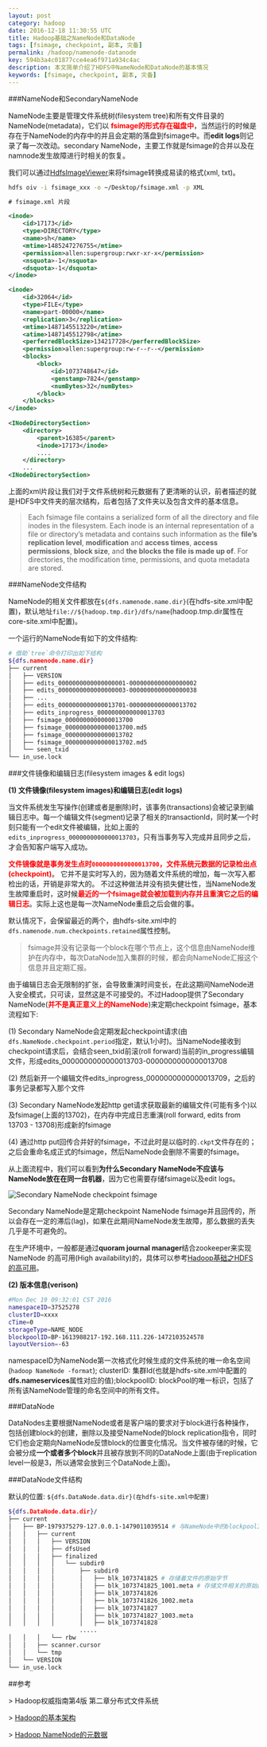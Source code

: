 ```yaml
---
layout: post
category: hadoop
date: 2016-12-18 11:30:55 UTC
title: Hadoop基础之NameNode和DataNode
tags: [fsimage, checkpoint, 副本, 灾备]
permalink: /hadoop/namenode-datanode
key: 594b3a4c01877cce4ea6f971a934c4ac
description: 本文简单介绍了HDFS中NameNode和DataNode的基本情况 
keywords: [fsimage, checkpoint, 副本, 灾备]
---
```


###NameNode和SecondaryNameNode

NameNode主要是管理文件系统树(filesystem tree)和所有文件目录的NameNode(metadata)，它们以 <b style="color:red">fsimage的形式存在磁盘中</b>，当然运行的时候是存在于NameNode的内存中的并且会定期的落盘到fsimage中。而**edit logs**则记录了每一次改动。secondary NameNode，主要工作就是fsimage的合并以及在namnode发生故障进行时相关的恢复。 

我们可以通过[HdfsImageViewer](http://hadoop.apache.org/docs/r2.7.2/hadoop-project-dist/hadoop-hdfs/HdfsImageViewer.html)来将fsimage转换成易读的格式(xml, txt)。

```bash
hdfs oiv -i fsimage_xxx -o ~/Desktop/fsimage.xml -p XML
```

```xml
# fsimage.xml 片段

<inode>
    <id>17173</id>
    <type>DIRECTORY</type>
    <name>sh</name>
    <mtime>1485247276755</mtime>
    <permission>allen:supergroup:rwxr-xr-x</permission>
    <nsquota>-1</nsquota>
    <dsquota>-1</dsquota>
</inode>

<inode>
    <id>32064</id>
    <type>FILE</type>
    <name>part-00000</name>
    <replication>3</replication>
    <mtime>1487145513220</mtime>
    <atime>1487145512798</atime>
    <perferredBlockSize>134217728</perferredBlockSize>
    <permission>allen:supergroup:rw-r--r--</permission>
    <blocks>
        <block>
            <id>1073748647</id>
            <genstamp>7824</genstamp>
            <numBytes>32</numBytes>
        </block>
    </blocks>
</inode>
        
<INodeDirectorySection>
    <directory>
        <parent>16385</parent>
        <inode>17173</inode>
        ....
    </directory>
    ...
<INodeDirectorySection>
```

上面的xml片段让我们对于文件系统树和元数据有了更清晰的认识，前者描述的就是HDFS中文件夹的层次结构，后者包括了文件夹以及包含文件的基本信息。

> Each fsimage file contains a serialized form of all the directory and file inodes in the filesystem. Each inode is an internal representation of a file or directory’s metadata and contains such information as the **file’s replication level**, **modification** and **access times**, **access permissions**, **block size**, and **the blocks the file is made up of**. For directories, the modification time, permissions, and quota metadata are stored.

###NameNode文件结构

NameNode的相关文件都放在`${dfs.namenode.name.dir}`(在hdfs-site.xml中配置)，默认地址`file://${hadoop.tmp.dir}/dfs/name`(hadoop.tmp.dir属性在core-site.xml中配置)。

一个运行的NameNode有如下的文件结构:

```bash
# 借助`tree`命令打印出如下结构
${dfs.namenode.name.dir} 
├── current
│   ├── VERSION
│   ├── edits_0000000000000000001-0000000000000000002
│   ├── edits_0000000000000000003-0000000000000000038
│   ├── ...
│   ├── edits_0000000000000013701-0000000000000013702
│   ├── edits_inprogress_0000000000000013703
│   ├── fsimage_0000000000000013700
│   ├── fsimage_0000000000000013700.md5
│   ├── fsimage_0000000000000013702
│   ├── fsimage_0000000000000013702.md5
│   └── seen_txid
└── in_use.lock
```

###文件镜像和编辑日志(filesystem images & edit logs)

<b class="highlight">(1) 文件镜像(filesystem images)和编辑日志(edit logs)</b>

当文件系统发生写操作(创建或者是删除)时，该事务(transactions)会被记录到编辑日志中。每一个编辑文件(segment)记录了相关的transactionId，同时某一个时刻只能有一个edit文件被编辑，比如上面的`edits_inprogress_0000000000000013703`，只有当事务写入完成并且同步之后，才会告知客户端写入成功。

<b style="color:red">文件镜像就是事务发生点时`0000000000000013700`，文件系统元数据的记录检出点(checkpoint)</b>。
它并不是实时写入的，因为随着文件系统的增加，每一次写入都检出的话，开销是非常大的。
不过这种做法并没有损失健壮性，当NameNode发生故障重启时，这时候<b style="color:red">最近的一个fsimage就会被加载到内存并且重演它之后的编辑日志</b>。实际上这也是每一次NameNode重启之后会做的事。

默认情况下，会保留最近的两个，由hdfs-site.xml中的`dfs.namenode.num.checkpoints.retained`属性控制。

> fsimage并没有记录每一个block在哪个节点上，这个信息由NameNode维护在内存中，每次DataNode加入集群的时候，都会向NameNode汇报这个信息并且定期汇报。

由于编辑日志会无限制的扩张，会导致重演时间变长，在此这期间NameNode进入安全模式，只可读，显然这是不可接受的。不过Hadoop提供了Secondary NameNode(<b style="color:red">并不是真正意义上的NameNode</b>)来定期checkpoint fsimage，基本流程如下:

(1) Secondary NameNode会定期发起checkpoint请求(由`dfs.NameNode.checkpoint.period`指定，默认1小时)。当NameNode接收到checkpoint请求后，会结合seen\_txid前滚(roll forward)当前的in\_progress编辑文件，形成edits\_0000000000000013703-0000000000000013708

(2) 然后新开一个编辑文件edits\_inprogress\_0000000000000013709，之后的事务记录都写入那个文件
 
(3) Secondary  NameNode发起http get请求获取最新的编辑文件(可能有多个)以及fsimage(上面的13702)，在内存中完成日志重演(roll forward, edits from 13703 - 13708)形成新的fsimage

(4) 通过http put回传合并好的fsimage，不过此时是以临时的`.ckpt`文件存在的；之后会重命名成正式的fsimage，然后NameNode会删除不需要的fsimage。

从上面流程中，我们可以看到**为什么Secondary NameNode不应该与NameNode放在在同一台机器**，因为它也需要存储fsimage以及edit logs。

![Secondary NameNode checkpoint fsimage](http://static.zybuluo.com/jacoffee/m5xcuc0yz5lh77xhs4bd3lnz/image_1b98g4ecm1ig7h221knk1chjbhg9.png)

Secondary NameNode是定期checkpoint NameNode fsimage并且回传的，所以会存在一定的滞后(lag)，如果在此期间NameNode发生故障，那么数据的丢失几乎是不可避免的。

在生产环境中，一般都是通过**quoram journal manager**结合zookeeper来实现NameNode 的高可用(High availability)的，具体可以参考[Hadoop基础之HDFS的高可用](/hadoop/hdfs-ha)。

<b class="highlight">(2) 版本信息(verison)</b>

```bash
#Mon Dec 19 09:32:01 CST 2016
namespaceID=37525278 
clusterID=xxxx
cTime=0
storageType=NAME_NODE
blockpoolID=BP-1613988217-192.168.111.226-1472103524578
layoutVersion=-63
```

namespaceID为NameNode第一次格式化时候生成的文件系统的唯一命名空间(`hadoop NameNode -format`); clusterID: 集群Id(也就是hdfs-site.xml中配置的**dfs.nameservices**属性对应的值);blockpoolID: blockPool的唯一标识，包括了所有该NameNode管理的命名空间中的所有文件。

###DataNode

DataNodes主要根据NameNode或者是客户端的要求对于block进行各种操作，包括创建block的创建，删除以及接受NameNode的block replication指令，同时它们也会定期向NameNode反馈block的位置变化情况。当文件被存储的时候，它会被分成**一个或者多个block**并且被存放到不同的DataNode上面(由于replication level一般是3，所以通常会放到三个DataNode上面)。

###DataNode文件结构

默认的位置: `${dfs.DataNode.data.dir}(在hdfs-site.xml中配置)`

```bash
${dfs.DataNode.data.dir}/
├── current
│   ├── BP-1979375279-127.0.0.1-1479011039514 # 与NameNode中的blockpoolID相对应
│   │   ├── current
│   │   │   ├── VERSION
│   │   │   ├── dfsUsed
│   │   │   ├── finalized
│   │   │   │   └── subdir0
│   │   │   │       ├── subdir0
│   │   │   │       │   ├── blk_1073741825 # 存储着文件的原始字节
│   │   │   │       │   ├── blk_1073741825_1001.meta # 存储文件相关的原始数据
│   │   │   │       │   ├── blk_1073741826
│   │   │   │       │   ├── blk_1073741826_1002.meta
│   │   │   │       │   ├── blk_1073741827
│   │   │   │       │   ├── blk_1073741827_1003.meta
│   │   │   │       │   ├── blk_1073741828
                    .....
│   │   │   └── rbw
│   │   ├── scanner.cursor
│   │   └── tmp
│   └── VERSION
└── in_use.lock
```

##参考

\> Hadoop权威指南第4版 第二章分布式文件系统

\> [Hadoop的基本架构](https://hadoop.apache.org/docs/stable/hadoop-project-dist/hadoop-hdfs/HdfsDesign.html)

\> [Hadoop NameNode的元数据](http://stackoverflow.com/questions/6267219/hadoop-NameNode-metadata)